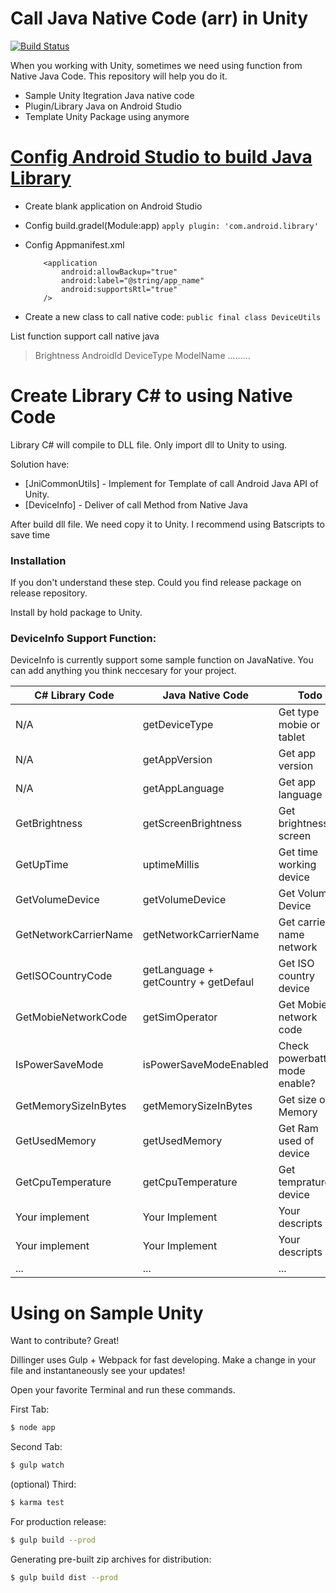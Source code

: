 # Call Java Native Code (arr) in Unity

[![Build Status](https://travis-ci.org/joemccann/dillinger.svg?branch=master)](https://travis-ci.org/joemccann/dillinger)

When you working with Unity, sometimes we need using function from Native Java Code. This repository will help you do it.

  - Sample Unity Itegration Java native code
  - Plugin/Library Java on Android Studio
  - Template Unity Package using anymore

# [Config Android Studio to build Java Library](https://github.com/iletai/JavaNativeUnity/tree/develop/NativeLibrary)

  - Create blank application on Android Studio

  - Config build.gradel(Module:app)
   ```apply plugin: 'com.android.library'```         

  - Config Appmanifest.xml
    ```
        <application
            android:allowBackup="true"
            android:label="@string/app_name"
            android:supportsRtl="true"
        />
    ```        
    
 - Create a new class to call native code:
 ```public final class DeviceUtils```


List function support call native java

> Brightness
> AndroidId
> DeviceType
> ModelName
.........



# Create Library C# to using Native Code

Library C# will compile to DLL file. Only import dll to Unity to using.

Solution have:
* [JniCommonUtils] - Implement for Template of call Android Java API of Unity.
* [DeviceInfo] - Deliver of call Method from Native Java
 

After build dll file. We need copy it to Unity. I recommend using Batscripts to save time
 

### Installation

If you don't understand these step. Could you find release package on release repository.

Install by hold package to Unity.
 

### DeviceInfo Support Function:

DeviceInfo is currently support some sample function on JavaNative. You can add anything you think neccesary for your project. 

| C# Library Code | Java Native Code |Todo |
| ------ | ------ |------ |
| N/A | getDeviceType |Get type mobie or tablet |
| N/A | getAppVersion |Get app version |
| N/A | getAppLanguage |Get app language use |
| GetBrightness | getScreenBrightness |Get brightness screen |
| GetUpTime | uptimeMillis |Get time working device |
| GetVolumeDevice | getVolumeDevice |Get Volume Device |
| GetNetworkCarrierName | getNetworkCarrierName |Get carrier name network |
| GetISOCountryCode | getLanguage + getCountry + getDefaul |Get ISO country device |
| GetMobieNetworkCode | getSimOperator |Get Mobie network code |
| IsPowerSaveMode | isPowerSaveModeEnabled |Check powerbattery mode enable? |
| GetMemorySizeInBytes | getMemorySizeInBytes |Get size of Memory |
| GetUsedMemory | getUsedMemory |Get Ram used of device |
| GetCpuTemperature | getCpuTemperature |Get temprature device |
| Your implement | Your Implement |Your descripts |
| Your implement | Your Implement |Your descripts |
| ... | ... |... |

# Using on Sample Unity 

Want to contribute? Great!

Dillinger uses Gulp + Webpack for fast developing.
Make a change in your file and instantaneously see your updates!

Open your favorite Terminal and run these commands.

First Tab:
```sh
$ node app
```

Second Tab:
```sh
$ gulp watch
```

(optional) Third:
```sh
$ karma test
```
For production release:
```sh
$ gulp build --prod
```
Generating pre-built zip archives for distribution:
```sh
$ gulp build dist --prod
